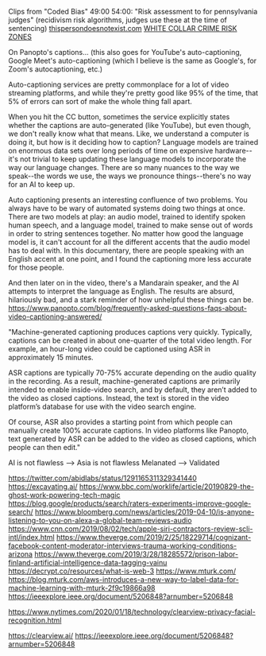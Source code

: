 Clips from "Coded Bias"
49:00
54:00: "Risk assessment to for pennsylvania judges" (recidivism risk algorithms, judges use these at the time of sentencing)
[thispersondoesnotexist.com](https://thispersondoesnotexist.com/)
[WHITE COLLAR CRIME RISK ZONES](https://whitecollar.thenewinquiry.com/)


On Panopto's captions... (this also goes for YouTube's auto-captioning, Google Meet's auto-captioning (which I believe is the same as Google's, for Zoom's autocaptioning, etc.)

Auto-captioning services are pretty commonplace for a lot of video streaming platforms, and while they're pretty good like 95% of the time, that 5% of errors can sort of make the whole thing fall apart.

When you hit the CC button, sometimes the service explicitly states whether the captions are auto-generated (like YouTube), but even though, we don't really know what that means. Like, we understand a computer is doing it, but how is it deciding how to caption? Language models are trained on enormous data sets over long periods of time on expensive hardware--it's not trivial to keep updating these language models to incorporate the way our language changes. There are so many nuances to the way we speak--the words we use, the ways we pronounce things--there's no way for an AI to keep up.

Auto captioning presents an interesting confluence of two problems. You always have to be wary of automated systems doing two things at once. There are two models at play: an audio model, trained to identify spoken human speech, and a language model, trained to make sense out of words in order to string sentences together. No matter how good the language model is, it can't account for all the different accents that the audio model has to deal with. In this documentary, there are people speaking with an English accent at one point, and I found the captioning more less accurate for those people.

And then later on in the video, there's a Mandarain speaker, and the AI attempts to interpret the language as English. The results are absurd, hilariously bad, and a stark reminder of how unhelpful these things can be.
https://www.panopto.com/blog/frequently-asked-questions-faqs-about-video-captioning-answered/

"Machine-generated captioning produces captions very quickly. Typically, captions can be created in about one-quarter of the total video length. For example, an hour-long video could be captioned using ASR in approximately 15 minutes.

ASR captions are typically 70-75% accurate depending on the audio quality in the recording. As a result, machine-generated captions are primarily intended to enable inside-video search, and by default, they aren’t added to the video as closed captions. Instead, the text is stored in the video platform’s database for use with the video search engine.

Of course, ASR also provides a starting point from which people can manually create 100% accurate captions. In video platforms like Panopto, text generated by ASR can be added to the video as closed captions, which people can then edit."


AI is not flawless --> Asia is not flawless
Melanated --> Validated

https://twitter.com/abidlabs/status/1291165311329341440
https://excavating.ai/
https://www.bbc.com/worklife/article/20190829-the-ghost-work-powering-tech-magic
https://blog.google/products/search/raters-experiments-improve-google-search/
https://www.bloomberg.com/news/articles/2019-04-10/is-anyone-listening-to-you-on-alexa-a-global-team-reviews-audio
https://www.cnn.com/2019/08/02/tech/apple-siri-contractors-review-scli-intl/index.html
https://www.theverge.com/2019/2/25/18229714/cognizant-facebook-content-moderator-interviews-trauma-working-conditions-arizona
https://www.theverge.com/2019/3/28/18285572/prison-labor-finland-artificial-intelligence-data-tagging-vainu
https://decrypt.co/resources/what-is-web-3
https://www.mturk.com/
https://blog.mturk.com/aws-introduces-a-new-way-to-label-data-for-machine-learning-with-mturk-2f9c19866a98
https://ieeexplore.ieee.org/document/5206848?arnumber=5206848

https://www.nytimes.com/2020/01/18/technology/clearview-privacy-facial-recognition.html

https://clearview.ai/
https://ieeexplore.ieee.org/document/5206848?arnumber=5206848

